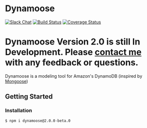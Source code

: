 # Dynamoose

[![Slack Chat](https://img.shields.io/badge/chat-on%20slack-informational.svg)](https://publicslack.com/slacks/dynamoose/invites/new) [![Build Status](https://travis-ci.org/dynamoosejs/dynamoose.svg)](https://travis-ci.org/dynamoosejs/dynamoose) [![Coverage Status](https://coveralls.io/repos/github/dynamoosejs/dynamoose/badge.svg?branch=master)](https://coveralls.io/github/dynamoosejs/dynamoose?branch=master)

# Dynamoose Version 2.0 is still In Development. Please [contact me](https://charlie.fish/contact) with any feedback or questions.

Dynamoose is a modeling tool for Amazon's DynamoDB (inspired by [Mongoose](http://mongoosejs.com/))


## Getting Started

### Installation

```sh
$ npm i dynamoose@2.0.0-beta.0
```
